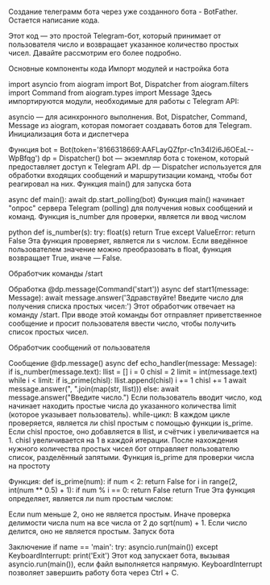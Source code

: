Создание телеграмм бота через уже созданного бота - BotFather.
Остается написание кода.

Этот код — это простой Telegram-бот, который принимает от пользователя число и возвращает указанное количество простых чисел. Давайте рассмотрим его более подробно.

Основные компоненты кода
Импорт модулей и настройка бота


import asyncio
from aiogram import Bot, Dispatcher
from aiogram.filters import Command
from aiogram.types import Message
Здесь импортируются модули, необходимые для работы с Telegram API:

asyncio — для асинхронного выполнения.
Bot, Dispatcher, Command, Message из aiogram, которая помогает создавать ботов для Telegram.
Инициализация бота и диспетчера

Функция
bot = Bot(token='8166318669:AAFLayQZfpr-c1n34I2i6J6OEaL--WpBfqg')
dp = Dispatcher()
bot — экземпляр бота с токеном, который предоставляет доступ к Telegram API.
dp — Dispatcher используется для обработки входящих сообщений и маршрутизации команд, чтобы бот реагировал на них.
Функция main() для запуска бота


async def main():
    await dp.start_polling(bot)
Функция main() начинает "опрос" сервера Telegram (polling) для получения новых сообщений и команд.
Функция is_number для проверки, является ли ввод числом

python
def is_number(s):
    try:
        float(s)
        return True
    except ValueError:
        return False
Эта функция проверяет, является ли s числом. Если введённое пользователем значение можно преобразовать в float, функция возвращает True, иначе — False.

Обработчик команды /start

Обработка
@dp.message(Command('start'))
async def start1(message: Message):
    await message.answer('Здравствуйте! Введите число для получения списка простых чисел:')
Этот обработчик отвечает на команду /start. При вводе этой команды бот отправляет приветственное сообщение и просит пользователя ввести число, чтобы получить список простых чисел.

Обработчик сообщений от пользователя

Сообщение
@dp.message()
async def echo_handler(message: Message):
    if is_number(message.text):
        llist = []
        i = 0
        chisl = 2
        limit = int(message.text)
        while i < limit:
            if is_prime(chisl):
                llist.append(chisl)
                i += 1
            chisl += 1
        await message.answer(", ".join(map(str, llist)))
    else:
        await message.answer("Введите число.")
Если пользователь вводит число, код начинает находить простые числа до указанного количества limit (которое указывает пользователь).
while-цикл:
В каждом цикле проверяется, является ли chisl простым с помощью функции is_prime.
Если chisl простое, оно добавляется в llist, и счётчик i увеличивается на 1.
chisl увеличивается на 1 в каждой итерации.
После нахождения нужного количества простых чисел бот отправляет пользователю список, разделённый запятыми.
Функция is_prime для проверки числа на простоту

Функция:
def is_prime(num):
    if num < 2:
        return False
    for i in range(2, int(num ** 0.5) + 1):
        if num % i == 0:
            return False
    return True
Эта функция определяет, является ли num простым числом:

Если num меньше 2, оно не является простым.
Иначе проверка делимости числа num на все числа от 2 до sqrt(num) + 1. Если число делится, оно не является простым.
Запуск бота

Заключение
if name == 'main':
    try:
        asyncio.run(main())
    except KeyboardInterrupt:
        print('Exit')
Этот код запускает бота, вызывая asyncio.run(main()), если файл выполняется напрямую. KeyboardInterrupt позволяет завершить работу бота через Ctrl + C.
